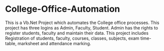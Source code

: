 # College-Office-Automation
This is a Vb.Net Project which automates the College office processes. This project has three logins as Admin, Faculty, Student. Admin has the rights to register students, faculty and maintain their data. This project includes Registration of students, faculty, courses, classes, subjects, exam time-table, marksheet and attendance marking.
